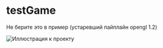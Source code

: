 # testGame

Не берите это в пример (устаревший пайплайн opengl 1.2)

![Иллюстрация к проекту](https://sun9-52.userapi.com/impg/CMUQg4SDcp7yHukjt9ChMfS99vOUZ-xt9NEtug/ZMteNFi_edM.jpg?size=1301x774&quality=96&sign=522eec77310ccf9c182c500a63a15a91&type=album)
